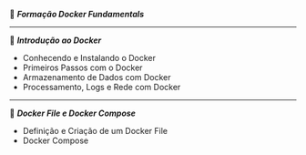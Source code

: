 🐳 ***Formação Docker Fundamentals***

----

📃 ***Introdução ao Docker***
- Conhecendo e Instalando o Docker
- Primeiros Passos com o Docker
- Armazenamento de Dados com Docker
- Processamento, Logs e Rede com Docker

----

📃 ***Docker File e Docker Compose***
- Definição e Criação de um Docker File
- Docker Compose